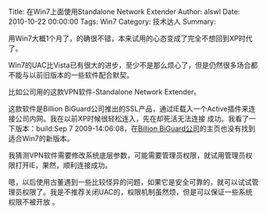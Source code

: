 Title: 在Win7上面使用Standalone Network Extender
Author: alswl
Date: 2010-10-22 00:00:00
Tags: Win7
Category: 技术达人
Summary: 

用Win7大概1个月了，的确很不错，本来试用的心态变成了完全不想回到XP时代了。

Win7的UAC比Vista已有很大的进步，至少不是那么烦心了，但是仍然很多场合都不能与以前旧版本的一些软件配合默契。

比如公司用的这款VPN软件-Standalone Network Extender。

这款软件是Billion BiGuard公司推出的SSL产品，通过IE载入一个Active插件来连接公司内网。我在以前XP时候很轻松连入，先在却死活无法连接
成功。我看了一下版本：build:Sep 7 2009-14:06:08，在[Billion
BiGuard公司](http://www.biguard.com)的主页也没有找到适合Win7的新版本。

我猜测VPN软件需要修改系统底层参数，可能需要管理员权限，就试用管理员权限打开IE，果然，顺利连接成功。

嗯，以后使用古董遇到一些比较怪异的问题，如果它是安全可靠的，就可以试试管理员权限了。我是不推荐关闭UAC的，权限机制虽然烦，但是可以保证一些系统权限不被开放
。

